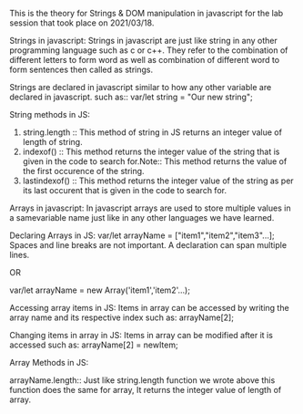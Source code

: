 This is the theory for Strings & DOM manipulation in javascript for the lab session that took place on 2021/03/18.

Strings in javascript:
Strings in javascript are just like string in any other programming language such as c or c++.
They refer to the combination of different letters to form word as well as combination of different word to form sentences then called as strings.

Strings are declared in javascript similar to how any other variable are declared in javascript.
such as:: var/let string = "Our new string";

String methods in JS:

1. string.length :: This method of string in JS returns an integer value of length of string.
2. indexof() :: This method returns the integer value of the string that is given in the code to search for.Note:: This method returns the value of the first occurence of the string.
3. lastindexof() ::  This method returns the integer value of the string as per its last occurent that is given in the code to search for.

Arrays in javascript:
In javascript arrays are used to store multiple values in a samevariable name just like in any other languages we have learned.

Declaring Arrays in JS:
var/let arrayName = ["item1","item2","item3"...];
Spaces and line breaks are not important. A declaration can span multiple lines.

OR

var/let arrayName = new Array('item1','item2'...);

Accessing array items in JS:
Items in array can be accessed by writing the array name and its respective index such as: arrayName[2];

Changing items in array in JS:
Items in array can be modified after it is accessed such as: arrayName[2] = newItem;

Array Methods in JS:

arrayName.length:: Just like string.length function we wrote above this function does the same for array, It returns the integer value of length of array.
